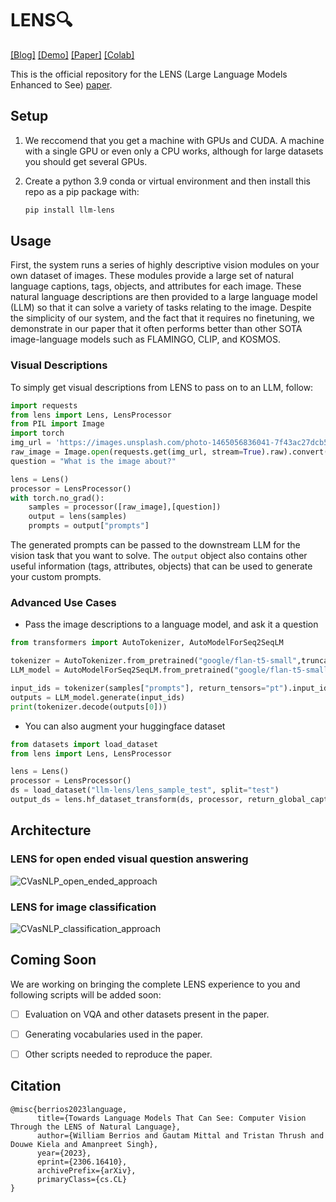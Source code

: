 # LENS🔍

[[Blog]](https://contextual.ai/introducing-lens) [[Demo]](https://lens.contextual.ai/) [[Paper]](https://arxiv.org/abs/2306.16410) [[Colab]](https://colab.research.google.com/github/ContextualAI/lens/blob/main/notebooks/example_usage.ipynb)

This is the official repository for the LENS (Large Language Models Enhanced to See) [paper](https://arxiv.org/abs/2306.16410). 

## Setup

1. We reccomend that you get a machine with GPUs and CUDA.
   A machine with a single GPU or even only a CPU works,
   although for large datasets you should get several GPUs.


2.  Create a python 3.9 conda or virtual environment and then install this repo as a pip package with:
    ```bash
    pip install llm-lens
    ```

## Usage

First, the system runs a series of highly descriptive vision modules on your own dataset of images. These modules provide a large set of natural language captions, tags, objects, and attributes for each image. These natural language descriptions are then provided to a large language model (LLM) so that it can solve a variety of tasks relating to the image. Despite the simplicity of our system, and the fact that it requires no finetuning, we demonstrate in our paper that it often performs better than other SOTA image-language models such as FLAMINGO, CLIP, and KOSMOS.


### Visual Descriptions

To simply get visual descriptions from LENS to pass on to an LLM, follow:

```python
import requests
from lens import Lens, LensProcessor
from PIL import Image
import torch
img_url = 'https://images.unsplash.com/photo-1465056836041-7f43ac27dcb5?w=720'
raw_image = Image.open(requests.get(img_url, stream=True).raw).convert('RGB')
question = "What is the image about?"

lens = Lens()
processor = LensProcessor()
with torch.no_grad():
    samples = processor([raw_image],[question])
    output = lens(samples)
    prompts = output["prompts"]
```

The generated prompts can be passed to the downstream LLM for the vision task that you want to solve. The `output` object also contains other useful information (tags, attributes, objects) that can be used to generate your custom prompts.

### Advanced Use Cases

+ Pass the image descriptions to a language model, and ask it a question

<!-- #region -->
```python
from transformers import AutoTokenizer, AutoModelForSeq2SeqLM

tokenizer = AutoTokenizer.from_pretrained("google/flan-t5-small",truncation_side = 'left',padding = True)
LLM_model = AutoModelForSeq2SeqLM.from_pretrained("google/flan-t5-small")

input_ids = tokenizer(samples["prompts"], return_tensors="pt").input_ids
outputs = LLM_model.generate(input_ids)
print(tokenizer.decode(outputs[0]))
```
<!-- #endregion -->

+ You can also augment your huggingface dataset

<!-- #region -->
```python
from datasets import load_dataset
from lens import Lens, LensProcessor

lens = Lens()
processor = LensProcessor()
ds = load_dataset("llm-lens/lens_sample_test", split="test")   
output_ds = lens.hf_dataset_transform(ds, processor, return_global_caption = False)
```

## Architecture

### LENS for open ended visual question answering
![CVasNLP_open_ended_approach](https://github.com/ContextualAI/CVasNLP/assets/37418346/b3e13a70-e30f-42bd-9a17-506b79a2ce32)




### LENS for image classification
![CVasNLP_classification_approach](https://github.com/ContextualAI/CVasNLP/assets/37418346/d3909a16-339a-4194-88ea-d56bc8da536d)


## Coming Soon

We are working on bringing the complete LENS experience to you and following scripts will be added soon:

- [ ] Evaluation on VQA and other datasets present in the paper.
- [ ] Generating vocabularies used in the paper.
- [ ] Other scripts needed to reproduce the paper.


## Citation

```
@misc{berrios2023language,
      title={Towards Language Models That Can See: Computer Vision Through the LENS of Natural Language}, 
      author={William Berrios and Gautam Mittal and Tristan Thrush and Douwe Kiela and Amanpreet Singh},
      year={2023},
      eprint={2306.16410},
      archivePrefix={arXiv},
      primaryClass={cs.CL}
}
```
<!-- #endregion -->
